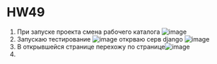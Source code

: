 # HW49
1. При запуске проекта смена рабочего каталога ![image](https://github.com/Volchara06/HW49/assets/157597930/74915782-448c-4583-89b5-072afb2e1690)
2. Запускаю тестирование ![image](https://github.com/Volchara06/HW49/assets/157597930/d3648e9c-b732-4390-82c4-6573056cdebc) открваю серв django ![image](https://github.com/Volchara06/HW49/assets/157597930/863ad08f-2657-44e7-9c4e-30c601f193cc)
3. В открывшейся странице перехожу по странице![image](https://github.com/Volchara06/HW49/assets/157597930/c54d0fca-cecc-423e-bc96-481bbf2a3c0b)
4. 
